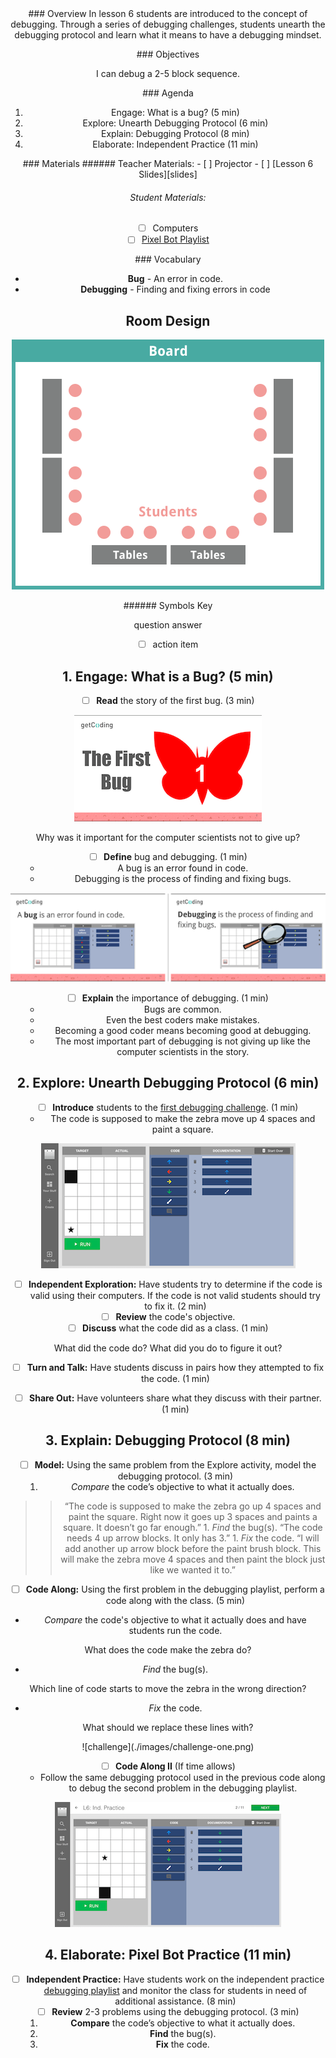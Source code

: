 <header class='header' title='Debugging' subtitle='Lesson 6'/>

<notable>
<iconp src='/icons/activity.png'>### Overview</iconp>
In lesson 6 students are introduced to the concept of debugging. Through a series of debugging challenges, students unearth the debugging protocol and learn what it means to have a debugging mindset.

<iconp src='/icons/objectives.png'>### Objectives</iconp>

I can debug a 2-5 block sequence.

<iconp src='/icons/agenda.png'>### Agenda</iconp>

1. Engage: What is a bug? (5 min)
1. Explore: Unearth Debugging Protocol (6 min)
1. Explain: Debugging Protocol (8 min)
1. Elaborate: Independent Practice (11 min)

<note>
<iconp src='/icons/materials.png'>### Materials</iconp>
###### Teacher Materials:
- [ ] Projector
- [ ] [Lesson 6 Slides][slides]

###### Student Materials:
- [ ] Computers
- [ ] [Pixel Bot Playlist][playlist]

<iconp src='/icons/vocab.png'>### Vocabulary</iconp>

- **Bug** - An error in code.
- **Debugging** - Finding and fixing errors in code

</note>

<pagebreak/>

## Room Design

![room](./images/layout-computer.png)

<note borderLeft='2px solid green' mt='2em'>
###### Symbols Key

<iconp ml='1.65em' type='question'>question</iconp>
<iconp ml='1.65em' type='answer'>answer</iconp>
- [ ] action item
</note>

<pagebreak/>

## 1. Engage: What is a Bug? (5 min)

- [ ] **Read** the story of the first bug. (3 min)

![slide-two](./images/slide-two.png)

<iconp type='question'>Why was it important for the computer scientists not to give up?</iconp>

- [ ] **Define** bug and debugging. (1 min)
	- A bug is an error found in code.
	- Debugging is the process of finding and fixing bugs.

![slides-define](./images/slides-define.png)

- [ ] **Explain** the importance of debugging. (1 min)
	- Bugs are common.
	- Even the best coders make mistakes.
	- Becoming a good coder means becoming good at debugging.
	- The most important part of debugging is not giving up like the computer scientists in the story.

## 2. Explore: Unearth Debugging Protocol (6 min)

- [ ] **Introduce** students to the [first debugging challenge][challenge]. (1 min)
	- The code is supposed to make the zebra move up 4 spaces and paint a square.


![explore](./images/explore-challenge.png)


- [ ] **Independent Exploration:** Have students try to determine if the code is valid using their computers. If the code is not valid students should try to fix it. (2 min)
- [ ] **Review** the code's objective.
- [ ] **Discuss** what the code did as a class. (1 min)

<iconp type='question'>What did the code do?</iconp>
<iconp type='question'>What did you do to figure it out?</iconp>

- [ ] **Turn and Talk:** Have students discuss in pairs how they attempted to fix the code. (1 min)

- [ ] **Share Out:** Have volunteers share what they discuss with their partner. (1 min)

## 3. Explain: Debugging Protocol (8 min)
- [ ] **Model:** Using the same problem from the Explore activity, model the debugging protocol. (3 min)
	1. *Compare* the code’s objective to what it actually does.
> > “The code is supposed to make the zebra go up 4 spaces and paint the square. Right now it goes up 3 spaces and paints a square. It doesn’t go far enough.”
	1. *Find* the bug(s).
> > “The code needs 4 up arrow blocks. It only has 3.”
	1. *Fix* the code.
> > “I will add another up arrow block before the paint brush block. This will make the zebra move 4 spaces and then paint the block just like we wanted it to.”

- [ ] **Code Along:** Using the first problem in the debugging playlist, perform a code along with the class. (5 min)

- *Compare* the code's objective to what it actually does and have students run the code.

<iconp type='question'>What does the code make the zebra do?</iconp>

- *Find* the bug(s).

<iconp type='question'>Which line of code starts to move the zebra in the wrong direction?</iconp>

- *Fix* the code.

<iconp type='question'>What should we replace these lines with?</iconp>

<note>
![challenge](./images/challenge-one.png)
</note>


- [ ] **Code Along II** (If time allows)
	- Follow the same debugging protocol used in the previous code along to debug the second problem in the debugging playlist.

![challenge](./images/challenge-two.png)

## 4. Elaborate: Pixel Bot Practice (11 min)
- [ ] **Independent Practice:** Have students work on the independent practice [debugging playlist][playlist] and monitor the class for students in need of additional assistance. (8 min)
- [ ] **Review** 2-3 problems using the debugging protocol. (3 min)
	1. **Compare** the code’s objective to what it actually does.
	2. **Find** the bug(s).
	3. **Fix** the code.


</notable>

[slides]: https://docs.google.com/presentation/d/1wrmh9mI0GCt2xP7HzF8BW4FHuOdEOKr-L3STjKc-WC8/edit
[playlist]: http://artbot-26016.firebaseapp.com/XG3Y5
[challenge]: https://artbot-26016.firebaseapp.com/JO527
